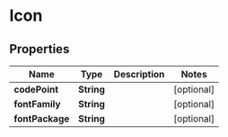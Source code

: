 

# Icon


## Properties

Name | Type | Description | Notes
------------ | ------------- | ------------- | -------------
**codePoint** | **String** |  |  [optional]
**fontFamily** | **String** |  |  [optional]
**fontPackage** | **String** |  |  [optional]



